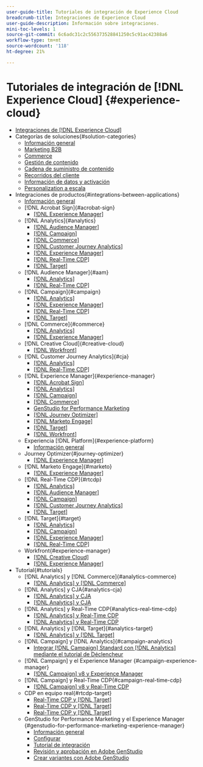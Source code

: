 ```yaml
---
user-guide-title: Tutoriales de integración de Experience Cloud
breadcrumb-title: Integraciones de Experience Cloud
user-guide-description: Información sobre integraciones.
mini-toc-levels: 1
source-git-commit: 6c6adc31c2c556373528841250c5c91ac42388a6
workflow-type: tm+mt
source-wordcount: '118'
ht-degree: 21%

---
```



# Tutoriales de integración de [!DNL Experience Cloud] {#experience-cloud}

+ [Integraciones de [!DNL Experience Cloud]](./overview.md)
+ Categorías de soluciones{#solution-categories}
   + [Información general](./solution-categories/overview.md)
   + [Marketing B2B](./solution-categories/b2b.md)
   + [Commerce](./solution-categories/commerce.md)
   + [Gestión de contenido](./solution-categories/content-management.md)
   + [Cadena de suministro de contenido](./solution-categories/content-supply-chain.md)
   + [Recorridos del cliente](./solution-categories/customer-journeys.md)
   + [Información de datos y activación](./solution-categories/data-insights.md)
   + [Personalization a escala](./solution-categories/personalization.md)
+ Integraciones de productos{#integrations-between-applications}
   + [Información general](./integrations-between-applications/overview.md)
   + [!DNL Acrobat Sign]{#acrobat-sign}
      + [[!DNL Experience Manager]](./integrations-between-applications/acrobat-sign/acrobat-sign-experience-manager.md)
   + [!DNL Analytics]{#analytics}
      + [[!DNL Audience Manager]](./integrations-between-applications/analytics/analytics-aam.md)
      + [[!DNL Campaign]](./integrations-between-applications/analytics/analytics-campaign.md)
      + [[!DNL Commerce]](./integrations-between-applications/analytics/analytics-commerce.md)
      + [[!DNL Customer Journey Analytics]](./integrations-between-applications/analytics/analytics-customer-journey-analytics.md)
      + [[!DNL Experience Manager]](./integrations-between-applications/analytics/analytics-experience-manager.md)
      + [[!DNL Real-Time CDP]](./integrations-between-applications/analytics/analytics-rtcdp.md)
      + [[!DNL Target]](./integrations-between-applications/analytics/analytics-target.md)
   + [!DNL Audience Manager]{#aam}
      + [[!DNL Analytics]](./integrations-between-applications/aam/aam-analytics.md)
      + [[!DNL Real-Time CDP]](./integrations-between-applications/aam/aam-rtcdp.md)
   + [!DNL Campaign]{#campaign}
      + [[!DNL Analytics]](./integrations-between-applications/campaign/campaign-analytics.md)
      + [[!DNL Experience Manager]](./integrations-between-applications/campaign/campaign-experience-manager.md)
      + [[!DNL Real-Time CDP]](./integrations-between-applications/campaign/campaign-rtcdp.md)
      + [[!DNL Target]](./integrations-between-applications/campaign/campaign-target.md)
   + [!DNL Commerce]{#commerce}
      + [[!DNL Analytics]](./integrations-between-applications/commerce/commerce-analytics.md)
      + [[!DNL Experience Manager]](./integrations-between-applications/commerce/commerce-experience-manager.md)
   + [!DNL Creative Cloud]{#creative-cloud}
      + [[!DNL Workfront]](./integrations-between-applications/creative-cloud/creative-cloud-workfront.md)
   + [!DNL Customer Journey Analytics]{#cja}
      + [[!DNL Analytics]](./integrations-between-applications/cja/customer-journey-analytics-analytics.md)
      + [[!DNL Real-Time CDP]](./integrations-between-applications/cja/cja-rtcdp.md)
   + [!DNL Experience Manager]{#experience-manager}
      + [[!DNL Acrobat Sign]](./integrations-between-applications/experience-manager/experience-manager-acrobat-sign.md)
      + [[!DNL Analytics]](./integrations-between-applications/experience-manager/experience-manager-analytics.md)
      + [[!DNL Campaign]](./integrations-between-applications/experience-manager/experience-manager-campaign.md)
      + [[!DNL Commerce]](./integrations-between-applications/experience-manager/experience-manager-commerce.md)
      + [GenStudio for Performance Marketing](./integrations-between-applications/experience-manager/experience-manager-genstudio-for-performance-marketing.md)
      + [[!DNL Journey Optimizer]](./integrations-between-applications/experience-manager/experience-manager-journey-optimizer.md)
      + [[!DNL Marketo Engage]](./integrations-between-applications/experience-manager/experience-manager-marketo.md)
      + [[!DNL Target]](./integrations-between-applications/experience-manager/experience-manager-target.md)
      + [[!DNL Workfront]](./integrations-between-applications/experience-manager/experience-manager-workfront.md)
   + Experiencia [!DNL Platform]{#experience-platform}
      + [Información general](./integrations-between-applications/experience-platform/platform.md)
   + Journey Optimizer{#journey-optimizer}
      + [[!DNL Experience Manager]](./integrations-between-applications/journey-optimizer/journey-optimizer-experience-manager.md)
   + [!DNL Marketo Engage]{#marketo}
      + [[!DNL Experience Manager]](./integrations-between-applications/marketo/marketo-experience-manager.md)
   + [!DNL Real-Time CDP]{#rtcdp}
      + [[!DNL Analytics]](./integrations-between-applications/rtcdp/rtcdp-analytics.md)
      + [[!DNL Audience Manager]](./integrations-between-applications/rtcdp/rtcdp-aam.md)
      + [[!DNL Campaign]](./integrations-between-applications/rtcdp/rtcdp-campaign.md)
      + [[!DNL Customer Journey Analytics]](./integrations-between-applications/rtcdp/rtcdp-cja.md)
      + [[!DNL Target]](./integrations-between-applications/rtcdp/rtcdp-target.md)
   + [!DNL Target]{#target}
      + [[!DNL Analytics]](./integrations-between-applications/target/target-analytics.md)
      + [[!DNL Campaign]](./integrations-between-applications/target/target-campaign.md)
      + [[!DNL Experience Manager]](./integrations-between-applications/target/target-experience-manager.md)
      + [[!DNL Real-Time CDP]](./integrations-between-applications/target/target-rtcdp.md)
   + Workfront{#experience-manager}
      + [[!DNL Creative Cloud]](./integrations-between-applications/workfront/workfront-creative-cloud.md)
      + [[!DNL Experience Manager]](./integrations-between-applications/workfront/workfront-experience-manager.md)
+ Tutorial{#tutorials}
   + [!DNL Analytics] y [!DNL Commerce]{#analytics-commerce}
      + [[!DNL Analytics] y  [!DNL Commerce]](./tutorials/analytics-commerce/analytics-commerce.md)
   + [!DNL Analytics] y CJA{#analytics-cja}
      + [[!DNL Analytics] y CJA](./tutorials/analytics-cja/experience-platform-edge.md)
      + [[!DNL Analytics] y CJA](./tutorials/analytics-cja/experience-platform-source-connector.md)
   + [!DNL Analytics] y Real-Time CDP{#analytics-real-time-cdp}
      + [[!DNL Analytics] y Real-Time CDP](./tutorials/analytics-rtcdp/experience-platform-edge.md)
      + [[!DNL Analytics] y Real-Time CDP](./tutorials/analytics-rtcdp/experience-platform-source-connector.md)
   + [!DNL Analytics] y [!DNL Target]{#analytics-target}
      + [[!DNL Analytics] y  [!DNL Target]](./tutorials/analytics-target/analytics-target.md)
   + [!DNL Campaign] y [!DNL Analytics]{#campaign-analytics}
      + [Integrar  [!DNL Campaign] Standard con [!DNL Analytics] mediante el tutorial de Déclencheur](./tutorials/campaign-analytics/campaign-analytics-trigger.md)
   + [!DNL Campaign] y el Experience Manager {#campaign-experience-manager}
      + [[!DNL Campaign] v8 y Experience Manager](./tutorials/campaign-aem/campaign-v8-with-experience-manager.md)
   + [!DNL Campaign] y Real-Time CDP{#campaign-real-time-cdp}
      + [[!DNL Campaign] v8 y Real-Time CDP](./tutorials/campaign-rtcdp/campaign-v8-real-time-cdp.md)
   + CDP en equipo real{#rtcdp-target}
      + [Real-Time CDP y  [!DNL Target]](./tutorials/rtcdp-target/web-sdk-and-target-destination.md)
      + [Real-Time CDP y  [!DNL Target]](./tutorials/rtcdp-target/mobile-sdk-and-target-destination.md)
      + [Real-Time CDP y  [!DNL Target]](./tutorials/rtcdp-target/atjs-and-target-destination.md)
   + GenStudio for Performance Marketing y el Experience Manager {#genstudio-for-performance-marketing-experience-manager}
      + [Información general](./tutorials/aem-genstudio-for-performance-marketing/overview.md)
      + [Configurar](./tutorials/aem-genstudio-for-performance-marketing/setup.md)
      + [Tutorial de integración](./tutorials/aem-genstudio-for-performance-marketing/integration-walkthrough.md)
      + [Revisión y aprobación en Adobe GenStudio](./tutorials/aem-genstudio-for-performance-marketing/use-case-1.md)
      + [Crear variantes con Adobe GenStudio](./tutorials/aem-genstudio-for-performance-marketing/use-case-2.md)
